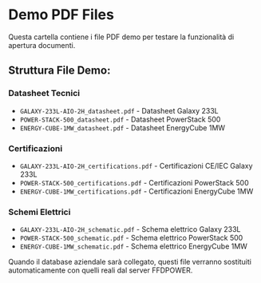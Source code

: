 # Demo PDF Files

Questa cartella contiene i file PDF demo per testare la funzionalità di apertura documenti.

## Struttura File Demo:

### Datasheet Tecnici
- `GALAXY-233L-AIO-2H_datasheet.pdf` - Datasheet Galaxy 233L
- `POWER-STACK-500_datasheet.pdf` - Datasheet PowerStack 500
- `ENERGY-CUBE-1MW_datasheet.pdf` - Datasheet EnergyCube 1MW

### Certificazioni
- `GALAXY-233L-AIO-2H_certifications.pdf` - Certificazioni CE/IEC Galaxy 233L
- `POWER-STACK-500_certifications.pdf` - Certificazioni PowerStack 500
- `ENERGY-CUBE-1MW_certifications.pdf` - Certificazioni EnergyCube 1MW

### Schemi Elettrici
- `GALAXY-233L-AIO-2H_schematic.pdf` - Schema elettrico Galaxy 233L
- `POWER-STACK-500_schematic.pdf` - Schema elettrico PowerStack 500
- `ENERGY-CUBE-1MW_schematic.pdf` - Schema elettrico EnergyCube 1MW

Quando il database aziendale sarà collegato, questi file verranno sostituiti automaticamente con quelli reali dal server FFDPOWER.